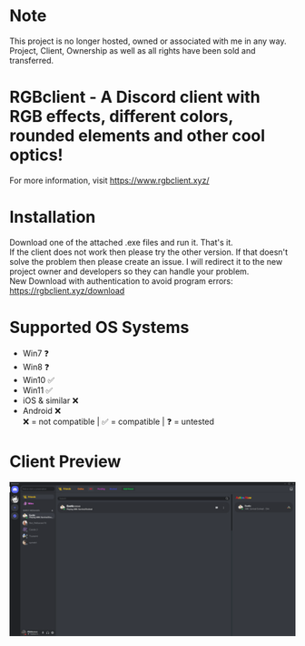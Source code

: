 # Note
This project is no longer hosted, owned or associated with me in any way. Project, Client, Ownership as well as all rights have been sold and transferred.

# RGBclient - A Discord client with RGB effects, different colors, rounded elements and other cool optics!
For more information, visit https://www.rgbclient.xyz/

# Installation
Download one of the attached .exe files and run it. That's it.</br>
If the client does not work then please try the other version. If that doesn't solve the problem then please create an issue. I will redirect it to the new project owner and developers so they can handle your problem.</br>
New Download with authentication to avoid program errors: https://rgbclient.xyz/download

# Supported OS Systems
- Win7 ❓</br>
- Win8 ❓</br>
- Win10 ✅</br>
- Win11 ✅</br>
- iOS & similar ❌</br>
- Android ❌</br>
❌ = not compatible | ✅ = compatible | ❓ = untested

# Client Preview
![Screenshot_1](https://github.com/Lunahax/rgbclient/blob/main/rgbclientbanner1.png?raw=true)
